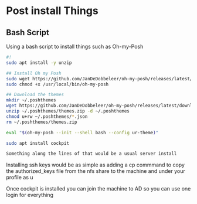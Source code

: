 # Post install Things

## Bash Script
Using a bash script to install things such as Oh-my-Posh

```bash
#!
sudo apt install -y unzip

## Install Oh my Posh
sudo wget https://github.com/JanDeDobbeleer/oh-my-posh/releases/latest/download/posh-linux-amd64 -O /usr/local/bin/oh-my-posh
sudo chmod +x /usr/local/bin/oh-my-posh

## Download the themes
mkdir ~/.poshthemes
wget https://github.com/JanDeDobbeleer/oh-my-posh/releases/latest/download/themes.zip -O ~/.poshthemes/themes.zip
unzip ~/.poshthemes/themes.zip -d ~/.poshthemes
chmod u+rw ~/.poshthemes/*.json
rm ~/.poshthemes/themes.zip

eval "$(oh-my-posh --init --shell bash --config ur-theme)"

sudo apt install cockpit

Something along the lines of that would be a usual server install
```
Installing ssh keys would be as simple as adding a cp commmand to copy the authorized_keys file from the nfs share to the machine and under your profile as u

Once cockpit is installed you can join the machine to AD so you can use one login for everything